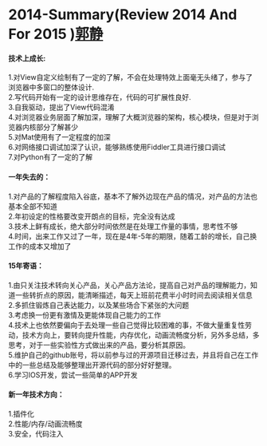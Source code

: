 # 2014-Summary(Review 2014 And For 2015 )[郭静](http://weibo.com/gjican) 

#### 技术上成长:  
1.对View自定义绘制有了一定的了解，不会在处理特效上面毫无头绪了，参与了浏览器中多窗口的整体设计.  
2.写代码开始有一定的设计思维存在，代码的可扩展性良好.  
3.自我驱动，提出了View代码混淆  
4.对浏览器业务层面了解加深，理解了大概浏览器的架构，核心模块，但是对于浏览器内核部分了解甚少  
5.对Mat使用有了一定程度的加深  
6.对网络接口调试加深了认识，能够熟练使用Fiddler工具进行接口调试  
7.对Python有了一定的了解  

#### 一年失去的：
1.对产品的了解程度陷入谷底，基本不了解外边现在产品的情况，对产品的方法也基本全部不知道  
2.年初设定的性格要改变开朗点的目标，完全没有达成  
3.技术上鲜有成长，绝大部分时间依然是在处理工作量的事情，思考性不够  
4.时间，出来工作又过了一年，现在是4年-5年的期限，随着工龄的增长，自己换工作的成本又增加了  

#### 15年寄语：
1.由只关注技术转向关心产品，关心产品方法论，提高自己对产品的理解能力，知道一些转折点的原因，能清晰描述，每天上班前花费半小时时间去阅读相关信息  
2.多抓住锻炼自己表达能力，以及某些场合下紧张的大问题  
3.考虑换一份更有激情及更能体现自己能力的工作  
4.技术上也依然要偏向于去处理一些自己觉得比较困难的事，不做大量重复性劳动，技术方向上，要转向提升性能，内存优化，动画流畅度分析，另外多总结，多思考，对于一些实验性方式做出来的产品，要分析其原因。  
5.维护自己的github账号，将以前参与过的开源项目迁移过去，并且将自己在工作中的一些总结及能够整理出开源代码的部分好好整理。  
6.学习IOS开发，尝试一些简单的APP开发  

#### 新一年技术方向：
1.插件化  
2.性能/内存/动画流畅度  
3.安全，代码注入  
